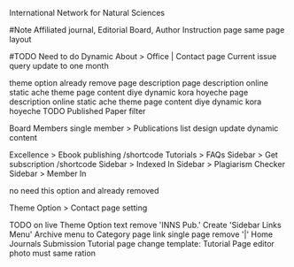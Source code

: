 International Network for Natural Sciences

#Note
Affiliated journal, Editorial Board, Author Instruction page same page layout

#TODO Need to do Dynamic
About > Office | Contact page
Current issue query update to one month
<!-- Journals > Affiliated Journal --> theme option already remove page description 
<!-- Journals > Editorial Board --> page description online static ache theme page content diye dynamic kora hoyeche
<!-- Authors > Author Instruction --> page description online static ache theme page content diye dynamic kora hoyeche
<!-- 5 Journal details template > done(5 journal) --> TODO Published Paper filter 
Board Members
single member > Publications list design update dynamic content

Excellence > Ebook publishing /shortcode
Tutorials > FAQs
Sidebar > Get subscription /shortcode
Sidebar > Indexed In
Sidebar > Plagiarism Checker
Sidebar > Member In
<!-- Theme Option > Affilated page settings --> no need this option and already removed
<!-- Theme Option > Single journal settings -->
Theme Option > Contact page setting


TODO on live
Theme Option text remove 'INNS Pub.'
Create 'Sidebar Links Menu'
Archive menu to Category page link
single page remove '|' Home Journals Submission
Tutorial page change template: Tutorial Page
editor photo must same ration
